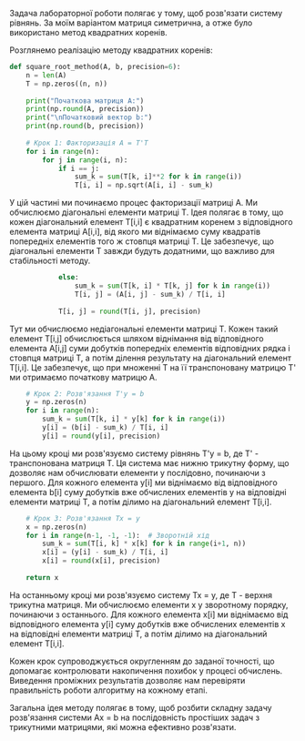 

Задача лабораторної роботи полягає у тому, щоб розв'язати систему рівнянь. За моїм варіантом матриця симетрична, а отже було використано метод квадратних коренів.

Розглянемо реалізацію методу квадратних коренів:

```python
def square_root_method(A, b, precision=6):
    n = len(A)
    T = np.zeros((n, n))
    
    print("Початкова матриця A:")
    print(np.round(A, precision))
    print("\nПочатковий вектор b:")
    print(np.round(b, precision))
    
    # Крок 1: Факторизація A = T'T
    for i in range(n):
        for j in range(i, n):
            if i == j:
                sum_k = sum(T[k, i]**2 for k in range(i))
                T[i, i] = np.sqrt(A[i, i] - sum_k)
```

У цій частині ми починаємо процес факторизації матриці A. Ми обчислюємо діагональні елементи матриці T. Ідея полягає в тому, що кожен діагональний елемент T[i,i] є квадратним коренем з відповідного елемента матриці A[i,i], від якого ми віднімаємо суму квадратів попередніх елементів того ж стовпця матриці T. Це забезпечує, що діагональні елементи T завжди будуть додатними, що важливо для стабільності методу.

```python
            else:
                sum_k = sum(T[k, i] * T[k, j] for k in range(i))
                T[i, j] = (A[i, j] - sum_k) / T[i, i]
            
            T[i, j] = round(T[i, j], precision)
```

Тут ми обчислюємо недіагональні елементи матриці T. Кожен такий елемент T[i,j] обчислюється шляхом віднімання від відповідного елемента A[i,j] суми добутків попередніх елементів відповідних рядка і стовпця матриці T, а потім ділення результату на діагональний елемент T[i,i]. Це забезпечує, що при множенні T на її транспоновану матрицю T' ми отримаємо початкову матрицю A.

```python
    # Крок 2: Розв'язання T'y = b
    y = np.zeros(n)
    for i in range(n):
        sum_k = sum(T[k, i] * y[k] for k in range(i))
        y[i] = (b[i] - sum_k) / T[i, i]
        y[i] = round(y[i], precision)
```

На цьому кроці ми розв'язуємо систему рівнянь T'y = b, де T' - транспонована матриця T. Ця система має нижню трикутну форму, що дозволяє нам обчислювати елементи y послідовно, починаючи з першого. Для кожного елемента y[i] ми віднімаємо від відповідного елемента b[i] суму добутків вже обчислених елементів y на відповідні елементи матриці T, а потім ділимо на діагональний елемент T[i,i].

```python
    # Крок 3: Розв'язання Tx = y
    x = np.zeros(n)
    for i in range(n-1, -1, -1):  # Зворотній хід
        sum_k = sum(T[i, k] * x[k] for k in range(i+1, n))
        x[i] = (y[i] - sum_k) / T[i, i]
        x[i] = round(x[i], precision)
    
    return x
```

На останньому кроці ми розв'язуємо систему Tx = y, де T - верхня трикутна матриця. Ми обчислюємо елементи x у зворотному порядку, починаючи з останнього. Для кожного елемента x[i] ми віднімаємо від відповідного елемента y[i] суму добутків вже обчислених елементів x на відповідні елементи матриці T, а потім ділимо на діагональний елемент T[i,i].

Кожен крок супроводжується округленням до заданої точності, що допомагає контролювати накопичення похибок у процесі обчислень. Виведення проміжних результатів дозволяє нам перевіряти правильність роботи алгоритму на кожному етапі.

Загальна ідея методу полягає в тому, щоб розбити складну задачу розв'язання системи Ax = b на послідовність простіших задач з трикутними матрицями, які можна ефективно розв'язати.